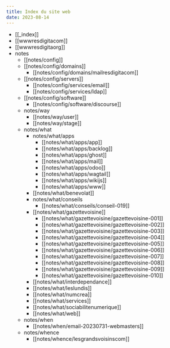 ```yaml
---
title: Index du site web
date: 2023-08-14
---
```



- [[_index]]
- [[wwwresdigitacom]]
- [[wwwresdigitaorg]]
- notes
	- [[notes/config]]
	- [[notes/config/domains]]
	  - [[notes/config/domains/mailresdigitacom]]
	- [[notes/config/servers]]
	  - [[notes/config/services/email]]
	  - [[notes/config/services/ldap]]
	- [[notes/config/software]]
	  - [[notes/config/software/discourse]]
	- notes/way
	  - [[notes/way/user]]
	  - [[notes/way/stage]]
	- notes/what
	  - notes/what/apps
		- [[notes/what/apps/app]]
		- [[notes/what/apps/backlog]]
		- [[notes/what/apps/ghost]]
		- [[notes/what/apps/mail]]
		- [[notes/what/apps/odoo]]
		- [[notes/what/apps/wagtail]]
		- [[notes/what/apps/wikijs]]
		- [[notes/what/apps/www]]
	  - [[notes/what/benevolat]]
	  - notes/what/conseils
		- [[notes/what/conseils/conseil-019]]
	  - [[notes/what/gazettevoisine]]
		- [[notes/what/gazettevoisine/gazettevoisine-001]]
		- [[notes/what/gazettevoisine/gazettevoisine-002]]
		- [[notes/what/gazettevoisine/gazettevoisine-003]]
		- [[notes/what/gazettevoisine/gazettevoisine-004]]
		- [[notes/what/gazettevoisine/gazettevoisine-005]]
		- [[notes/what/gazettevoisine/gazettevoisine-006]]
		- [[notes/what/gazettevoisine/gazettevoisine-007]]
		- [[notes/what/gazettevoisine/gazettevoisine-008]]
		- [[notes/what/gazettevoisine/gazettevoisine-009]]
		- [[notes/what/gazettevoisine/gazettevoisine-010]]
	  - [[notes/what/interdependance]]
	  - [[notes/what/leslundis]]
	  - [[notes/what/numcrea]]
	  - [[notes/what/services]]
	  - [[notes/what/sociabilitenumerique]]
	  - [[notes/what/web]]
	- notes/when
	  - [[notes/when/email-20230731-webmasters]]
	- notes/whence
	  - [[notes/whence/lesgrandsvoisinscom]]